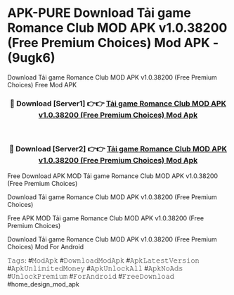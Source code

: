 # APK-PURE Download Tải game Romance Club MOD APK v1.0.38200 (Free Premium Choices) Mod APK - (9ugk6)
Download Tải game Romance Club MOD APK v1.0.38200 (Free Premium Choices) Free Mod APK

<div align="center">
<h3>🔴 Download [Server1] 👉👉 <a href="https://apk-comot.site?title=Tải_game_Romance_Club_MOD_APK_v1.0.38200_(Free_Premium_Choices)">Tải game Romance Club MOD APK v1.0.38200 (Free Premium Choices) Mod Apk</a></h3><br>

<h3>🔴 Download [Server2] 👉👉 <a href="https://apk-comot.site?title=Tải_game_Romance_Club_MOD_APK_v1.0.38200_(Free_Premium_Choices)">Tải game Romance Club MOD APK v1.0.38200 (Free Premium Choices) Mod Apk</a></h3>
</div>


Free Download APK MOD Tải game Romance Club MOD APK v1.0.38200 (Free Premium Choices)

Download Tải game Romance Club MOD APK v1.0.38200 (Free Premium Choices) 

Free APK MOD Tải game Romance Club MOD APK v1.0.38200 (Free Premium Choices) 

Download Tải game Romance Club MOD APK v1.0.38200 (Free Premium Choices) Mod For Android

𝚃𝚊𝚐𝚜: #𝙼𝚘𝚍𝙰𝚙𝚔 #𝙳𝚘𝚠𝚗𝚕𝚘𝚊𝚍𝙼𝚘𝚍𝙰𝚙𝚔 #𝙰𝚙𝚔𝙻𝚊𝚝𝚎𝚜𝚝𝚅𝚎𝚛𝚜𝚒𝚘𝚗 #𝙰𝚙𝚔𝚄𝚗𝚕𝚒𝚖𝚒𝚝𝚎𝚍𝙼𝚘𝚗𝚎𝚢 #𝙰𝚙𝚔𝚄𝚗𝚕𝚘𝚌𝚔𝙰𝚕𝚕 #𝙰𝚙𝚔𝙽𝚘𝙰𝚍𝚜 #𝚄𝚗𝚕𝚘𝚌𝚔𝙿𝚛𝚎𝚖𝚒𝚞𝚖 #𝙵𝚘𝚛𝙰𝚗𝚍𝚛𝚘𝚒𝚍 #𝙵𝚛𝚎𝚎𝙳𝚘𝚠𝚗𝚕𝚘𝚊𝚍 #home_design_mod_apk